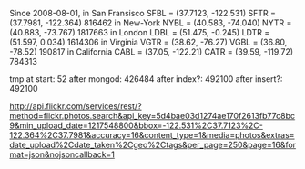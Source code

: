 Since 2008-08-01, in San Fransisco
SFBL = (37.7123, -122.531)
SFTR = (37.7981, -122.364)
816462
in New-York
NYBL = (40.583, -74.040)
NYTR = (40.883, -73.767)
1817663
in London
LDBL = (51.475, -0.245)
LDTR = (51.597, 0.034)
1614306
in Virginia
VGTR = (38.62, -76.27)
VGBL = (36.80, -78.52)
190817
in California
CABL = (37.05, -122.21)
CATR = (39.59, -119.72)
784313

tmp at start:
52
after mongod:
426484
after index?:
492100
after insert?:
492100


http://api.flickr.com/services/rest/?method=flickr.photos.search&api_key=5d4bae03d1274ae170f2613fb77c8bc9&min_upload_date=1217548800&bbox=-122.531%2C37.7123%2C-122.364%2C37.7981&accuracy=16&content_type=1&media=photos&extras=date_upload%2Cdate_taken%2Cgeo%2Ctags&per_page=250&page=16&format=json&nojsoncallback=1
